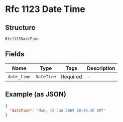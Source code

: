 
# Rfc 1123 Date Time

## Structure

`Rfc1123DateTime`

## Fields

| Name | Type | Tags | Description |
|  --- | --- | --- | --- |
| `date_time` | `DateTime` | Required | - |

## Example (as JSON)

```json
{
  "dateTime": "Mon, 15 Jun 2009 20:45:30 GMT"
}
```

